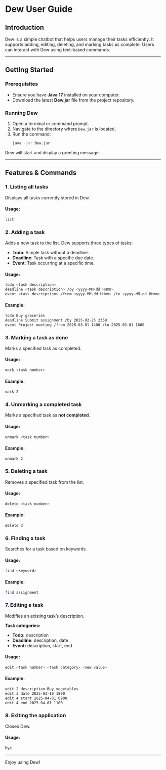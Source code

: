 # Dew User Guide

## Introduction
Dew is a simple chatbot that helps users manage their tasks efficiently. It supports adding, editing, deleting, and marking tasks as complete. Users can interact with Dew using text-based commands.

---

## Getting Started

### Prerequisites
- Ensure you have **Java 17** installed on your computer.
- Download the latest **Dew.jar** file from the project repository.

### Running Dew
1. Open a terminal or command prompt.
2. Navigate to the directory where `Dew.jar` is located.
3. Run the command:
   ```sh
   java -jar Dew.jar
   ```

Dew will start and display a greeting message.

---

## Features & Commands

### 1. Listing all tasks
Displays all tasks currently stored in Dew.
#### Usage:
```sh
list
```

### 2. Adding a task
Adds a new task to the list. Dew supports three types of tasks:
- **Todo**: Simple task without a deadline.
- **Deadline**: Task with a specific due date.
- **Event**: Task occurring at a specific time.

#### Usage:
```sh
todo <task description>
deadline <task description> /by <yyyy-MM-dd HHmm>
event <task description> /from <yyyy-MM-dd HHmm> /to <yyyy-MM-dd HHmm>
```
#### Example:
```sh
todo Buy groceries
deadline Submit assignment /by 2025-02-25 2359
event Project meeting /from 2025-03-01 1400 /to 2025-03-01 1600
```

### 3. Marking a task as done
Marks a specified task as completed.
#### Usage:
```sh
mark <task number>
```
#### Example:
```sh
mark 2
```

### 4. Unmarking a completed task
Marks a specified task as **not completed**.
#### Usage:
```sh
unmark <task number>
```
#### Example:
```sh
unmark 2
```

### 5. Deleting a task
Removes a specified task from the list.
#### Usage:
```sh
delete <task number>
```
#### Example:
```sh
delete 3
```

### 6. Finding a task
Searches for a task based on keywords.
#### Usage:
```sh
find <keyword>
```
#### Example:
```sh
find assignment
```

### 7. Editing a task
Modifies an existing task’s description.

**Task categories:**
- **Todo:** description
- **Deadline:** description, date
- **Event:** description, start, end
#### Usage:
```sh
edit <task number> <task category> <new value>
```
#### Example:
```sh
edit 2 description Buy vegetables
edit 3 date 2025-03-10 1800
edit 4 start 2025-04-01 0900
edit 4 end 2025-04-01 1100
```

### 8. Exiting the application
Closes Dew.
#### Usage:
```sh
bye
```

---
Enjoy using Dew!

